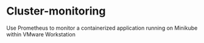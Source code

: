 # Cluster-monitoring
Use Prometheus to monitor a containerized application running on Minikube within VMware Workstation
